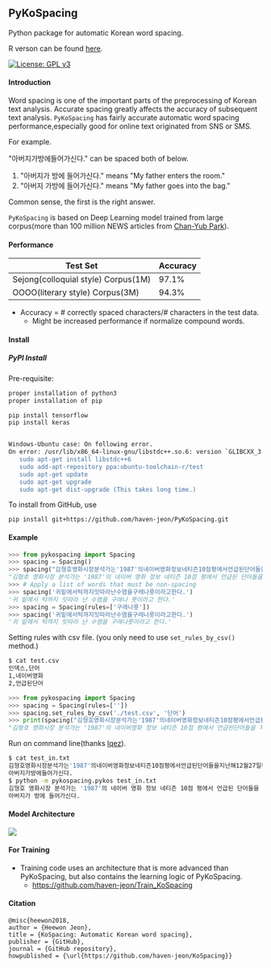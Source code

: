PyKoSpacing 
---------------

Python package for automatic Korean word spacing.

R verson can be found [here](https://github.com/haven-jeon/KoSpacing).

[![License: GPL v3](https://img.shields.io/badge/License-GPL%20v3-blue.svg)](http://www.gnu.org/licenses/gpl-3.0)


#### Introduction

Word spacing is one of the important parts of the preprocessing of Korean text analysis. Accurate spacing greatly affects the accuracy of subsequent text analysis. `PyKoSpacing` has fairly accurate automatic word spacing performance,especially good for online text originated from SNS or SMS.

For example.

"아버지가방에들어가신다." can be spaced both of below.


1. "아버지가 방에 들어가신다." means  "My father enters the room."
1. "아버지 가방에 들어가신다." means  "My father goes into the bag."

Common sense, the first is the right answer.

`PyKoSpacing` is based on Deep Learning model trained from large corpus(more than 100 million NEWS articles from [Chan-Yub Park](https://github.com/mrchypark)). 


#### Performance

| Test Set  | Accuracy | 
|---|---|
| Sejong(colloquial style) Corpus(1M) | 97.1% |
| OOOO(literary style)  Corpus(3M)   | 94.3% |

- Accuracy = # correctly spaced characters/# characters in the test data.
  - Might be increased performance if normalize compound words. 


#### Install

##### PyPI Install
Pre-requisite:
```bash
proper installation of python3
proper installation of pip

pip install tensorflow
pip install keras


Windows-Ubuntu case: On following error.
On error: /usr/lib/x86_64-linux-gnu/libstdc++.so.6: version `GLIBCXX_3.4.22' not found
   sudo apt-get install libstdc++6
   sudo add-apt-repository ppa:ubuntu-toolchain-r/test
   sudo apt-get update
   sudo apt-get upgrade
   sudo apt-get dist-upgrade (This takes long time.)
```     

To install from GitHub, use

    pip install git+https://github.com/haven-jeon/PyKoSpacing.git


#### Example 

```python
>>> from pykospacing import Spacing
>>> spacing = Spacing()
>>> spacing("김형호영화시장분석가는'1987'의네이버영화정보네티즌10점평에서언급된단어들을지난해12월27일부터올해1월10일까지통계프로그램R과KoNLP패키지로텍스트마이닝하여분석했다.")
"김형호 영화시장 분석가는 '1987'의 네이버 영화 정보 네티즌 10점 평에서 언급된 단어들을 지난해 12월 27일부터 올해 1월 10일까지 통계 프로그램 R과 KoNLP 패키지로 텍스트마이닝하여 분석했다."
>>> # Apply a list of words that must be non-spacing
>>> spacing('귀밑에서턱까지잇따라난수염을구레나룻이라고한다.')
'귀 밑에서 턱까지 잇따라 난 수염을 구레나 룻이라고 한다.'
>>> spacing = Spacing(rules=['구레나룻'])
>>> spacing('귀밑에서턱까지잇따라난수염을구레나룻이라고한다.')
'귀 밑에서 턱까지 잇따라 난 수염을 구레나룻이라고 한다.'
```

Setting rules with csv file. (you only need to use `set_rules_by_csv()` method.)

```bash
$ cat test.csv
인덱스,단어
1,네이버영화
2,언급된단어
```

```python
>>> from pykospacing import Spacing
>>> spacing = Spacing(rules=[''])
>>> spacing.set_rules_by_csv('./test.csv', '단어')
>>> print(spacing("김형호영화시장분석가는'1987'의네이버영화정보네티즌10점평에서언급된단어들을지난해12월27일부터올해1월10일까지통계프로그램R과KoNLP패키지로텍스트마이닝하여분석했다."))
"김형호 영화시장 분석가는 '1987'의 네이버영화 정보 네티즌 10점 평에서 언급된단어들을 지난해 12월 27일부터 올해 1월 10일까지 통계 프로그램 R과 KoNLP 패키지로 텍스트마이닝하여 분석했다."
```

Run on command line(thanks [lqez](https://github.com/lqez)). 

```bash
$ cat test_in.txt
김형호영화시장분석가는'1987'의네이버영화정보네티즌10점평에서언급된단어들을지난해12월27일부터올해1월10일까지통계프로그램R과KoNLP패키지로텍스트마이닝하여분석했다.
아버지가방에들어가신다.
$ python -m pykospacing.pykos test_in.txt
김형호 영화시장 분석가는 '1987'의 네이버 영화 정보 네티즌 10점 평에서 언급된 단어들을 지난해 12월 27일부터 올해 1월 10일까지 통계 프로그램 R과 KoNLP 패키지로 텍스트마이닝하여 분석했다.
아버지가 방에 들어가신다.
```

#### Model Architecture

![](kospacing_arch.png)


#### For Training

- Training code uses an architecture that is more advanced than PyKoSpacing, but also contains the learning logic of PyKoSpacing.
  - https://github.com/haven-jeon/Train_KoSpacing

#### Citation

```markdowns
@misc{heewon2018,
author = {Heewon Jeon},
title = {KoSpacing: Automatic Korean word spacing},
publisher = {GitHub},
journal = {GitHub repository},
howpublished = {\url{https://github.com/haven-jeon/KoSpacing}}
```



